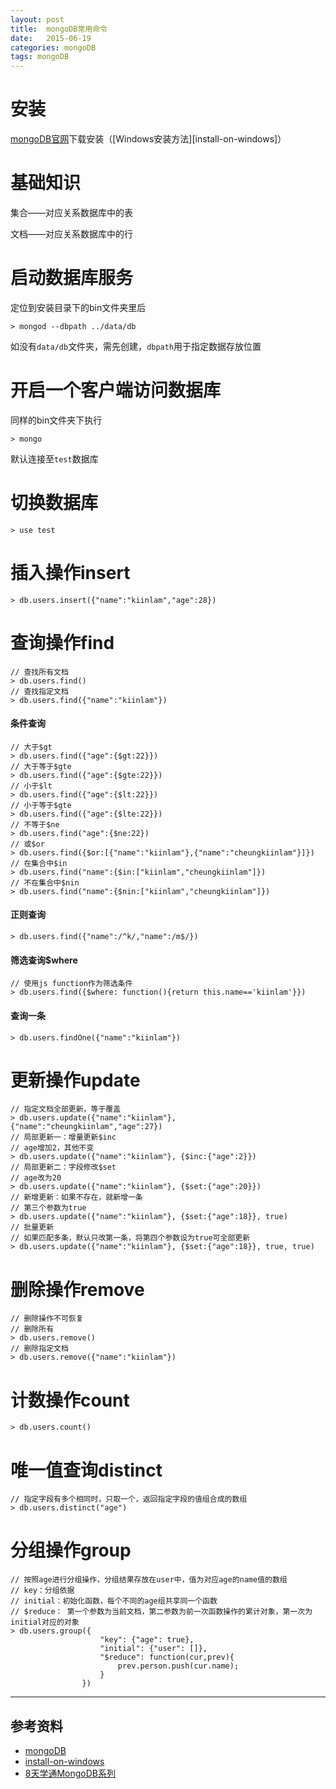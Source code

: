 ```yaml
---
layout: post
title:  mongoDB常用命令
date:   2015-06-19
categories: mongoDB
tags: mongoDB
---
```


# 安装

[mongoDB官网][mongoDB]下载安装（[Windows安装方法][install-on-windows]）

# 基础知识

集合——对应关系数据库中的表

文档——对应关系数据库中的行

# 启动数据库服务

定位到安装目录下的bin文件夹里后

    > mongod --dbpath ../data/db

如没有`data/db`文件夹，需先创建，`dbpath`用于指定数据存放位置

# 开启一个客户端访问数据库

同样的bin文件夹下执行

    > mongo

默认连接至`test`数据库

# 切换数据库

    > use test

# 插入操作insert

    > db.users.insert({"name":"kiinlam","age":28})

# 查询操作find

    // 查找所有文档
    > db.users.find()
    // 查找指定文档
    > db.users.find({"name":"kiinlam"})

#### 条件查询

    // 大于$gt
    > db.users.find({"age":{$gt:22}})
    // 大于等于$gte
    > db.users.find({"age":{$gte:22}})
    // 小于$lt
    > db.users.find({"age":{$lt:22}})
    // 小于等于$gte
    > db.users.find({"age":{$lte:22}})
    // 不等于$ne
    > db.users.find("age":{$ne:22})
    // 或$or
    > db.users.find({$or:[{"name":"kiinlam"},{"name":"cheungkiinlam"}]})
    // 在集合中$in
    > db.users.find("name":{$in:["kiinlam","cheungkiinlam"]})
    // 不在集合中$nin
    > db.users.find("name":{$nin:["kiinlam","cheungkiinlam"]})

#### 正则查询
    
    > db.users.find({"name":/^k/,"name":/m$/})

#### 筛选查询$where
    
    // 使用js function作为筛选条件
    > db.users.find({$where: function(){return this.name=='kiinlam'}})

#### 查询一条

    > db.users.findOne({"name":"kiinlam"})

# 更新操作update

    // 指定文档全部更新，等于覆盖
    > db.users.update({"name":"kiinlam"}, {"name":"cheungkiinlam","age":27})
    // 局部更新一：增量更新$inc
    // age增加2，其他不变
    > db.users.update({"name":"kiinlam"}, {$inc:{"age":2}})
    // 局部更新二：字段修改$set
    // age改为20
    > db.users.update({"name":"kiinlam"}, {$set:{"age":20}})
    // 新增更新：如果不存在，就新增一条
    // 第三个参数为true
    > db.users.update({"name":"kiinlam"}, {$set:{"age":18}}, true)
    // 批量更新
    // 如果匹配多条，默认只改第一条，将第四个参数设为true可全部更新
    > db.users.update({"name":"kiinlam"}, {$set:{"age":18}}, true, true)

# 删除操作remove

    // 删除操作不可恢复
    // 删除所有
    > db.users.remove()
    // 删除指定文档
    > db.users.remove({"name":"kiinlam"})

# 计数操作count
    
    > db.users.count()

# 唯一值查询distinct
    
    // 指定字段有多个相同时，只取一个，返回指定字段的值组合成的数组
    > db.users.distinct("age")

# 分组操作group

    // 按照age进行分组操作，分组结果存放在user中，值为对应age的name值的数组
    // key：分组依据
    // initial：初始化函数，每个不同的age组共享同一个函数
    // $reduce： 第一个参数为当前文档，第二参数为前一次函数操作的累计对象，第一次为initial对应的对象
    > db.users.group({
                        "key": {"age": true},
                        "initial": {"user": []},
                        "$reduce": function(cur,prev){
                            prev.person.push(cur.name);
                        }
                    })

- - -


## 参考资料
* [mongoDB][mongoDB]
* [install-on-windows](http://docs.mongodb.org/manual/tutorial/install-mongodb-on-windows/)
* [8天学通MongoDB系列](http://www.cnblogs.com/huangxincheng/category/355399.html)


[mongoDB]: https://www.mongodb.org/